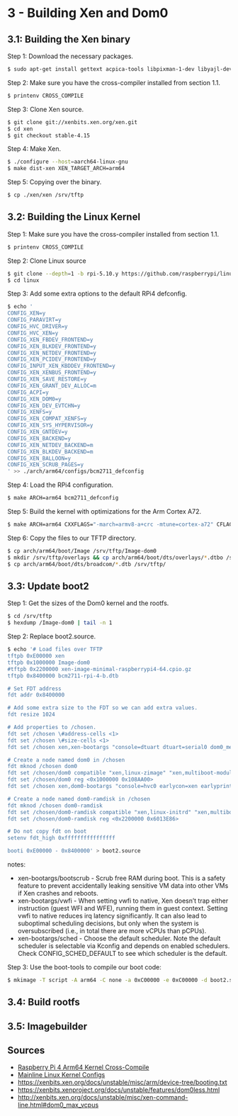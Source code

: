 # 3 - Building Xen and Dom0

## 3.1: Building the Xen binary

Step 1: Download the necessary packages.

```bash
$ sudo apt-get install gettext acpica-tools libpixman-1-dev libyajl-dev libfdt-dev
```

Step 2: Make sure you have the cross-compiler installed from section 1.1.

```bash
$ printenv CROSS_COMPILE
```

Step 3: Clone Xen source.

```bash
$ git clone git://xenbits.xen.org/xen.git
$ cd xen
$ git checkout stable-4.15
```

Step 4: Make Xen.

```bash
$ ./configure --host=aarch64-linux-gnu
$ make dist-xen XEN_TARGET_ARCH=arm64
```

Step 5: Copying over the binary.

```bash
$ cp ./xen/xen /srv/tftp
```

## 3.2: Building the Linux Kernel

Step 1: Make sure you have the cross-compiler installed from section 1.1.

```bash
$ printenv CROSS_COMPILE
```

Step 2: Clone Linux source

```bash
$ git clone --depth=1 -b rpi-5.10.y https://github.com/raspberrypi/linux.git
$ cd linux
```

Step 3: Add some extra options to the default RPi4 defconfig.

```bash
$ echo '
CONFIG_XEN=y
CONFIG_PARAVIRT=y
CONFIG_HVC_DRIVER=y
CONFIG_HVC_XEN=y
CONFIG_XEN_FBDEV_FRONTEND=y
CONFIG_XEN_BLKDEV_FRONTEND=y
CONFIG_XEN_NETDEV_FRONTEND=y
CONFIG_XEN_PCIDEV_FRONTEND=y
CONFIG_INPUT_XEN_KBDDEV_FRONTEND=y
CONFIG_XEN_XENBUS_FRONTEND=y
CONFIG_XEN_SAVE_RESTORE=y
CONFIG_XEN_GRANT_DEV_ALLOC=m
CONFIG_ACPI=y
CONFIG_XEN_DOM0=y
CONFIG_XEN_DEV_EVTCHN=y
CONFIG_XENFS=y
CONFIG_XEN_COMPAT_XENFS=y
CONFIG_XEN_SYS_HYPERVISOR=y
CONFIG_XEN_GNTDEV=y
CONFIG_XEN_BACKEND=y
CONFIG_XEN_NETDEV_BACKEND=m
CONFIG_XEN_BLKDEV_BACKEND=m
CONFIG_XEN_BALLOON=y
CONFIG_XEN_SCRUB_PAGES=y
' >> ./arch/arm64/configs/bcm2711_defconfig
```

Step 4: Load the RPi4 configuration.

```bash
$ make ARCH=arm64 bcm2711_defconfig
```

Step 5: Build the kernel with optimizations for the Arm Cortex A72.

```bash
$ make ARCH=arm64 CXXFLAGS="-march=armv8-a+crc -mtune=cortex-a72" CFLAGS="-march=armv8-a+crc -mtune=cortex-a72" bindeb-pkg
```

Step 6: Copy the files to our TFTP directory.

```bash
$ cp arch/arm64/boot/Image /srv/tftp/Image-dom0
$ mkdir /srv/tftp/overlays && cp arch/arm64/boot/dts/overlays/*.dtbo /srv/tftp/overlays/
$ cp arch/arm64/boot/dts/broadcom/*.dtb /srv/tftp/
```

## 3.3: Update boot2

Step 1: Get the sizes of the Dom0 kernel and the rootfs.

```bash
$ cd /srv/tftp
$ hexdump /Image-dom0 | tail -n 1
```

Step 2: Replace boot2.source.

```bash
$ echo '# Load files over TFTP
tftpb 0xE00000 xen
tftpb 0x1000000 Image-dom0
#tftpb 0x2200000 xen-image-minimal-raspberrypi4-64.cpio.gz
tftpb 0x8400000 bcm2711-rpi-4-b.dtb

# Set FDT address
fdt addr 0x8400000

# Add some extra size to the FDT so we can add extra values.
fdt resize 1024

# Add properties to /chosen.
fdt set /chosen \#address-cells <1>
fdt set /chosen \#size-cells <1>
fdt set /chosen xen,xen-bootargs "console=dtuart dtuart=serial0 dom0_mem=1G dom0_max_vcpus=1 bootscrub=0 vwfi=native sched=null"

# Create a node named dom0 in /chosen
fdt mknod /chosen dom0
fdt set /chosen/dom0 compatible "xen,linux-zimage" "xen,multiboot-module"
fdt set /chosen/dom0 reg <0x1000000 0x108AA00>
fdt set /chosen xen,dom0-bootargs "console=hvc0 earlycon=xen earlyprintk=xen clk_ignore_unused root=/dev/ram0"

# Create a node named dom0-ramdisk in /chosen
fdt mknod /chosen dom0-ramdisk
fdt set /chosen/dom0-ramdisk compatible "xen,linux-initrd" "xen,multiboot-module"
fdt set /chosen/dom0-ramdisk reg <0x2200000 0x6013E86>

# Do not copy fdt on boot
setenv fdt_high 0xffffffffffffffff

booti 0xE00000 - 0x8400000' > boot2.source
```

notes:

- xen-bootargs/bootscrub - Scrub free RAM during boot. This is a safety feature to prevent accidentally leaking sensitive VM data into other VMs if Xen crashes and reboots.
- xen-bootargs/vwfi - When setting vwfi to native, Xen doesn’t trap either instruction (guest WFI and WFE), running them in guest context. Setting vwfi to native reduces irq latency significantly. It can also lead to suboptimal scheduling decisions, but only when the system is oversubscribed (i.e., in total there are more vCPUs than pCPUs).
- xen-bootargs/sched - Choose the default scheduler. Note the default scheduler is selectable via Kconfig and depends on enabled schedulers. Check CONFIG_SCHED_DEFAULT to see which scheduler is the default.

Step 3: Use the boot-tools to compile our boot code:

```bash
$ mkimage -T script -A arm64 -C none -a 0xC00000 -e 0xC00000 -d boot2.source boot2.scr
```

## 3.4: Build rootfs

## 3.5: Imagebuilder

## Sources

- [Raspberry Pi 4 Arm64 Kernel Cross-Compile](https://gist.github.com/G-UK/ee7edc4844f14fec12450b2211fc886e) 
- [Mainline Linux Kernel Configs](https://wiki.xenproject.org/wiki/Mainline_Linux_Kernel_Configs)
- https://xenbits.xen.org/docs/unstable/misc/arm/device-tree/booting.txt
- https://xenbits.xenproject.org/docs/unstable/features/dom0less.html
- http://xenbits.xen.org/docs/unstable/misc/xen-command-line.html#dom0_max_vcpus